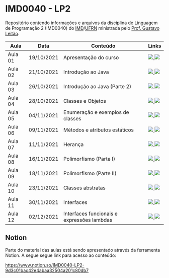 # IMD0040 - LP2

Repositório contendo informações e arquivos da disciplina de Linguagem de Programação 2 (IMD0040) do [IMD](https://imd.ufrn.br)/[UFRN](https://ufrn.br) ministrada pelo [Prof. Gustavo Leitão](https://sigaa.ufrn.br/sigaa/public/docente/portal.jsf?siape=1775264).


| Aula              | Data       | Conteúdo     |   Links     |
|-------------------|------------|--------------|--------------|
| Aula 01           | 19/10/2021 | Apresentação do curso | <a href="https://github.com/gustavoleitao/imd0040-2021.2/blob/main/slides/aula01-lp2.pdf" target="_blank"><img src="https://img.shields.io/badge/-Slides-008ED2?style=flat-square&logo=adobe-acrobat-reader" /> <a target="_blank" href="https://youtu.be/EP-Ivn22Vd0"><img src="https://img.shields.io/badge/-Videoaula-ff0000?style=flat-square&logo=youtube"></a></a> |
| Aula 02           | 21/10/2021 | Introdução ao Java | <a href="https://github.com/gustavoleitao/imd0040-2021.2/blob/main/slides/aula02-lp2.pdf" target="_blank"><img src="https://img.shields.io/badge/-Slides-008ED2?style=flat-square&logo=adobe-acrobat-reader" /> <a target="_blank" href="https://youtu.be/k7TKC74gGT8"><img src="https://img.shields.io/badge/-Videoaula-ff0000?style=flat-square&logo=youtube"></a></a> |
| Aula 03           | 26/10/2021 | Introdução ao Java (Parte 2) | <a href="https://github.com/gustavoleitao/imd0040-2021.2/blob/main/slides/aula03-lp2.pdf" target="_blank"><img src="https://img.shields.io/badge/-Slides-008ED2?style=flat-square&logo=adobe-acrobat-reader" /> <a target="_blank" href="https://youtu.be/CBodb9zVU2g"><img src="https://img.shields.io/badge/-Videoaula-ff0000?style=flat-square&logo=youtube"></a></a> |
| Aula 04           | 28/10/2021 | Classes e Objetos | <a href="https://github.com/gustavoleitao/imd0040-2021.2/blob/main/slides/aula04-lp2.pdf" target="_blank"><img src="https://img.shields.io/badge/-Slides-008ED2?style=flat-square&logo=adobe-acrobat-reader" /> <a target="_blank" href="https://youtu.be/5p3U7C4KuR8"><img src="https://img.shields.io/badge/-Videoaula-ff0000?style=flat-square&logo=youtube"></a></a> |
| Aula 05           | 04/11/2021 | Enumeração e exemplos de classes | <a href="https://www.notion.so/Aula-04-ef5d2284213048ff8b23341f697b34c5" target="_blank"><img src="https://img.shields.io/badge/-Notion-6602FF?style=flat-square&logo=notion" /> <a target="_blank" href="https://youtu.be/xxBdqs0r4zM"><img src="https://img.shields.io/badge/-Videoaula-ff0000?style=flat-square&logo=youtube"></a></a> |
| Aula 06           | 09/11/2021 | Métodos e atributos estáticos | <a href="https://happy-wool-a9a.notion.site/Aula-06-f2292cb0a5064284b066b4bdf067ca7e" target="_blank"><img src="https://img.shields.io/badge/-Notion-6602FF?style=flat-square&logo=notion" /> <a target="_blank" href="https://youtu.be/545ZUl-gLNY"><img src="https://img.shields.io/badge/-Videoaula-ff0000?style=flat-square&logo=youtube"></a></a> |
| Aula 07           | 11/11/2021 | Herança | <a href="https://happy-wool-a9a.notion.site/Aula-07-Heran-a-946f13c386d14ce4a14909310eb8076d" target="_blank"><img src="https://img.shields.io/badge/-Notion-6602FF?style=flat-square&logo=notion" /> <a target="_blank" href="https://youtu.be/BBJAsfu7jow"><img src="https://img.shields.io/badge/-Videoaula-ff0000?style=flat-square&logo=youtube"></a></a> |
| Aula 08           | 16/11/2021 | Polimorfismo (Parte I)  | <a href="https://happy-wool-a9a.notion.site/Aula-08-Polimorfismo-Parte-1-620c7ff23a614b329743db74f7cda4b5" target="_blank"><img src="https://img.shields.io/badge/-Notion-6602FF?style=flat-square&logo=notion" /> <a target="_blank" href="https://youtu.be/ly2yxNxjKDc"><img src="https://img.shields.io/badge/-Videoaula-ff0000?style=flat-square&logo=youtube"></a></a> |
| Aula 09           | 18/11/2021 | Polimorfismo (Parte II)  | <a href="https://happy-wool-a9a.notion.site/Aula-09-Polimosfismo-Parte-II-888399464a4b4fd3991201cb757712b6" target="_blank"><img src="https://img.shields.io/badge/-Notion-6602FF?style=flat-square&logo=notion" /> <a target="_blank" href="https://youtu.be/uCzQmx2pzfQ"><img src="https://img.shields.io/badge/-Videoaula-ff0000?style=flat-square&logo=youtube"></a></a> |
| Aula 10           | 23/11/2021 | Classes abstratas  | <a href="https://happy-wool-a9a.notion.site/Aula-10-Classes-Abstratas-f7a02fd189174790ad5c9e4fda8adfca" target="_blank"><img src="https://img.shields.io/badge/-Notion-6602FF?style=flat-square&logo=notion" /> <a target="_blank" href="https://youtu.be/joaZoreLCM8"><img src="https://img.shields.io/badge/-Videoaula-ff0000?style=flat-square&logo=youtube"></a></a> |
| Aula 11           | 30/11/2021 | Interfaces  | <a href="https://happy-wool-a9a.notion.site/Aula-11-Interfaces-ca99beb9d32645bc843de639d7887c57" target="_blank"><img src="https://img.shields.io/badge/-Notion-6602FF?style=flat-square&logo=notion" /> <a target="_blank" href="https://youtu.be/ALTfNQdVeQk"><img src="https://img.shields.io/badge/-Videoaula-ff0000?style=flat-square&logo=youtube"></a></a> |
| Aula 12           | 02/12/2021 | Interfaces funcionais e expressões lambdas | <a href="hhttps://happy-wool-a9a.notion.site/Aula-12-Interfaces-Funcionais-e-Express-es-lambdas-8020d2d781134d158ae4aeb5305a479c" target="_blank"><img src="https://img.shields.io/badge/-Notion-6602FF?style=flat-square&logo=notion" /> <a target="_blank" href="https://youtu.be/ux47Ell-hGY"><img src="https://img.shields.io/badge/-Videoaula-ff0000?style=flat-square&logo=youtube"></a></a> |


## Notion

Parte do material das aulas está sendo apresentado através da ferramenta Notion. A segue segue link para acesso ao conteúdo:

https://www.notion.so/IMD0040-LP2-9d3c01bac42e4abaa32504a201c80db7








